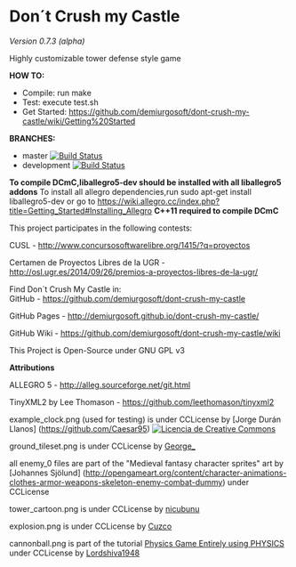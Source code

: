 Don´t Crush my Castle
=====================
_Version 0.7.3 (alpha)_

Highly customizable tower defense style game

**HOW TO:**
 * Compile: run make
 * Test: execute test.sh    
 * Get Started: https://github.com/demiurgosoft/dont-crush-my-castle/wiki/Getting%20Started

**BRANCHES:**
 * master [![Build Status](https://travis-ci.org/demiurgosoft/dont-crush-my-castle.svg?branch=master)](https://travis-ci.org/demiurgosoft/dont-crush-my-castle)
 * development [![Build Status](https://travis-ci.org/demiurgosoft/dont-crush-my-castle.svg?branch=development)](https://travis-ci.org/demiurgosoft/dont-crush-my-castle)

     

**To compile DCmC,liballegro5-dev should be installed with all liballegro5 addons**
To install all allegro dependencies,run sudo apt-get install liballegro5-dev or go to https://wiki.allegro.cc/index.php?title=Getting_Started#Installing_Allegro
**C++11 required to compile DCmC**
     
This project participates in the following contests:

CUSL - http://www.concursosoftwarelibre.org/1415/?q=proyectos 

Certamen de Proyectos Libres de la UGR - http://osl.ugr.es/2014/09/26/premios-a-proyectos-libres-de-la-ugr/

Find Don´t Crush My Castle in:   
GitHub - https://github.com/demiurgosoft/dont-crush-my-castle

GitHub Pages - http://demiurgosoft.github.io/dont-crush-my-castle/

GitHub Wiki - https://github.com/demiurgosoft/dont-crush-my-castle/wiki

This Project is Open-Source under GNU GPL v3

**Attributions**

ALLEGRO 5 - http://alleg.sourceforge.net/git.html

TinyXML2 by Lee Thomason - https://github.com/leethomason/tinyxml2

example_clock.png (used for testing) is under CCLicense by [Jorge Durán Llanos] (https://github.com/Caesar95)
 <a rel="license" href="http://creativecommons.org/licenses/by-nc-sa/4.0/"><img alt="Licencia de Creative Commons" style="border-width:0" src="https://i.creativecommons.org/l/by-nc-sa/4.0/88x31.png" /></a>

ground_tileset.png is under CCLicense by [George_](http://opengameart.org/content/old-tiles)

all enemy_0 files are part of the "Medieval fantasy character sprites" art by [Johannes Sjölund] (http://opengameart.org/content/character-animations-clothes-armor-weapons-skeleton-enemy-combat-dummy) under CCLicense

tower_cartoon.png is under CCLicense by [nicubunu](http://opengameart.org/content/round-tower)

explosion.png is under CCLicense by [Cuzco](http://opengameart.org/content/explosion)

cannonball.png is part of the tutorial [Physics Game Entirely using PHYSICS](https://www.scirra.com/tutorials/1157/physics-game-entirely-using-physics) under CCLicense by [Lordshiva1948](https://www.scirra.com/users/lordshiva1948)
